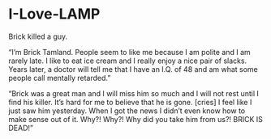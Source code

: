 # I-Love-LAMP
Brick killed a guy.

“I’m Brick Tamland. People seem to like me because I am polite and I am rarely late. I like to eat ice cream and I really enjoy a nice pair of slacks. Years later, a doctor will tell me that I have an I.Q. of 48 and am what some people call mentally retarded.”

“Brick was a great man and I will miss him so much and I will not rest until I find his killer. It’s hard for me to believe that he is gone. [cries] I feel like I just saw him yesterday. When I got the news I didn’t even know how to make sense out of it. Why?! Why?! Why did you take him from us?! BRICK IS DEAD!”

